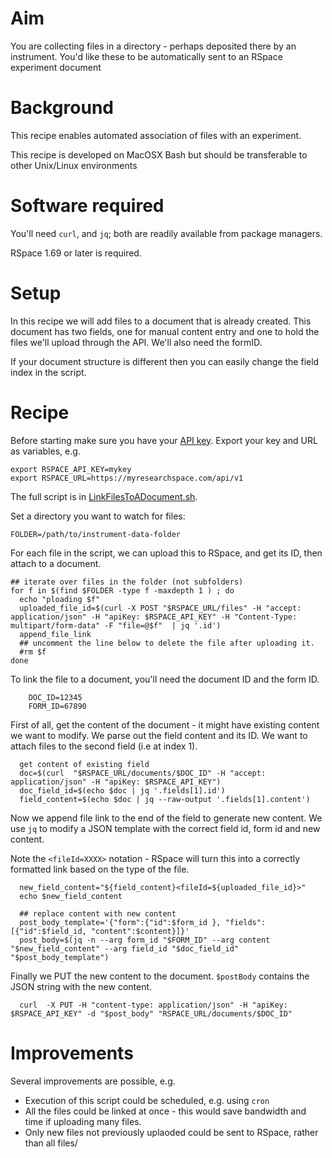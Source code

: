 # Aim

You are collecting files in a directory - perhaps deposited there by an instrument. You'd like these to be
automatically sent to an RSpace experiment document

# Background

This recipe enables automated association of files with an experiment.

This recipe is developed on MacOSX Bash but should be transferable to other Unix/Linux environments

# Software required

You'll need `curl`, and  `jq`; both are readily available from package managers.

RSpace 1.69 or later is required. 

# Setup

In this recipe we will add files to a document that is already created. This document has two fields,
 one for manual content entry and one to hold the files we'll upload through the API. We'll also need the formID.

If your document structure is different then you can easily change the field index in the script.

# Recipe

Before starting make sure you have your [API key](https://researchspace.helpdocs.io/article/v0dxtfvj7u-rspace-api-introduction). Export your key and URL as variables, e.g.


    export RSPACE_API_KEY=mykey
    export RSPACE_URL=https://myresearchspace.com/api/v1

The full script is in [LinkFilesToADocument.sh](LinkFilesToADocument.sh).


Set a directory you want to watch for files:

    FOLDER=/path/to/instrument-data-folder

For each file in the script, we can upload this to RSpace, and get its ID, then attach to a document.

```
## iterate over files in the folder (not subfolders)
for f in $(find $FOLDER -type f -maxdepth 1 ) ; do
  echo "ploading $f"
  uploaded_file_id=$(curl -X POST "$RSPACE_URL/files" -H "accept: application/json" -H "apiKey: $RSPACE_API_KEY" -H "Content-Type: multipart/form-data" -F "file=@$f"  | jq '.id')
  append_file_link
  ## uncomment the line below to delete the file after uploading it.
  #rm $f
done
```

To link the file to a document, you'll need the document ID and the form ID.

```
    DOC_ID=12345
    FORM_ID=67890
```

First of all, get the content of the document - it might have existing content we want to modify.  We parse out the field content and its ID.
We want to attach files to the second field (i.e at index 1).

```
  get content of existing field
  doc=$(curl  "$RSPACE_URL/documents/$DOC_ID" -H "accept: application/json" -H "apiKey: $RSPACE_API_KEY")
  doc_field_id=$(echo $doc | jq '.fields[1].id')
  field_content=$(echo $doc | jq --raw-output '.fields[1].content')
 ```

Now we append file link to the end of the field to generate new content.
We use `jq` to modify a JSON template with the correct field id, form id and new content.

Note the `<fileId=XXXX>` notation - RSpace will turn this into a correctly formatted link based on the type of the file.

```
  new_field_content="${field_content}<fileId=${uploaded_file_id}>"
  echo $new_field_content

  ## replace content with new content
  post_body_template='{"form":{"id":$form_id }, "fields":[{"id":$field_id, "content":$content}]}'
  post_body=$(jq -n --arg form_id "$FORM_ID" --arg content "$new_field_content" --arg field_id "$doc_field_id"  "$post_body_template")
```

Finally we PUT the new content to the document. `$postBody` contains the JSON string with the new content.

```
  curl  -X PUT -H "content-type: application/json" -H "apiKey: $RSPACE_API_KEY" -d "$post_body" "RSPACE_URL/documents/$DOC_ID"
```

# Improvements

Several improvements are possible, e.g.

* Execution of this script could be scheduled, e.g. using `cron`
* All the files could be linked at once - this would save bandwidth and time if uploading many files.
* Only new files not previously uplaoded could be sent to RSpace, rather than all files/ 
